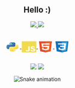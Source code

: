 <h2 align="center"> Hello :) </h2>

<div align="center"> 
  <a href="https://github.com/rebecacortez">
  <img height="130em" src="https://github-readme-stats.vercel.app/api?username=rebecacortez&show_icons=true&theme=dracula&include_all_commits=true&count_private=true"/>
  <img height="130em" src="https://github-readme-stats.vercel.app/api/top-langs/?username=rebecacortez&layout=compact&langs_count=7&theme=dracula&count_private=true"/>
</div><br>
  
<div style="display: inline_block" align="center"><br>
  
  <img align="center" alt="Python" height="30" width="40" src="https://raw.githubusercontent.com/devicons/devicon/master/icons/python/python-original.svg">
  <img align="center" alt="Js" height="30" width="40" src="https://raw.githubusercontent.com/devicons/devicon/master/icons/javascript/javascript-plain.svg">
  <img align="center" alt="HTML" height="30" width="40" src="https://raw.githubusercontent.com/devicons/devicon/master/icons/html5/html5-original.svg">
  <img align="center" alt="CSS" height="30" width="40" src="https://raw.githubusercontent.com/devicons/devicon/master/icons/css3/css3-original.svg">
  
</div>  
  

  
  ##
 
<div align="center"> 
  <a href="https://www.linkedin.com/in/rebecacortez" target="_blank"><img src="https://img.shields.io/badge/-LinkedIn-%230077B5?style=for-the-badge&logo=linkedin&logoColor=white" target="_blank"></a> 
    <a href = "mailto:rebecacortez@outlook.com"><img src="https://img.shields.io/badge/-Outlook-0078D4?style=for-the-badge&logo=microsoft-outlook&logoColor=white" target="_blank"></a>
 
 
  ![Snake animation](https://github.com/rebecacortez/rebecacortez/blob/output/github-contribution-grid-snake.svg)
 
</div>
